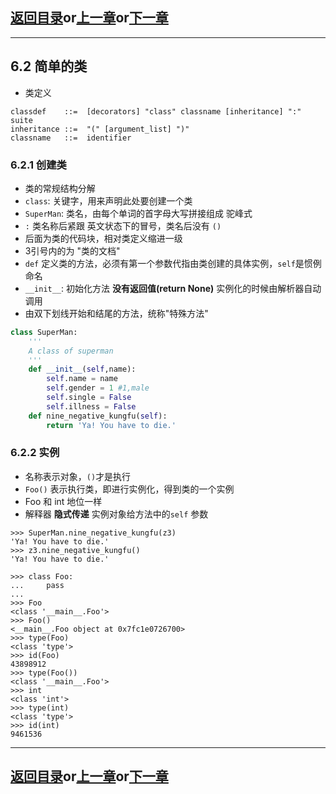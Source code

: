 ## [返回目录][catalogue]or[上一章][pre_chap]or[下一章][next_chap]
-----------------------------------------------------------------------------------


## 6.2 简单的类

+ 类定义
```pybnf
classdef    ::=  [decorators] "class" classname [inheritance] ":" suite
inheritance ::=  "(" [argument_list] ")"
classname   ::=  identifier
```

### 6.2.1 创建类


+ 类的常规结构分解
+ `class`: 关键字，用来声明此处要创建一个类
+ `SuperMan`: 类名，由每个单词的首字母大写拼接组成 驼峰式
+ `:` 类名称后紧跟 英文状态下的冒号，类名后没有 `()` 
+ 后面为类的代码块，相对类定义缩进一级
+ 3引号内的为 "类的文档"
+ `def` 定义类的方法，必须有第一个参数代指由类创建的具体实例，`self`是惯例命名
+ `__init__`: 初始化方法 **没有返回值(return None)** 实例化的时候由解析器自动调用
+ 由双下划线开始和结尾的方法，统称"特殊方法"

```python
class SuperMan:
    '''
    A class of superman
    '''
    def __init__(self,name):
        self.name = name
        self.gender = 1 #1,male
        self.single = False
        self.illness = False
    def nine_negative_kungfu(self):
        return 'Ya! You have to die.'
```



### 6.2.2 实例

+ 名称表示对象，`()`才是执行
+ `Foo()` 表示执行类，即进行实例化，得到类的一个实例
+ Foo 和 int 地位一样
+ 解释器  **隐式传递** 实例对象给方法中的`self` 参数

```
>>> SuperMan.nine_negative_kungfu(z3)
'Ya! You have to die.'
>>> z3.nine_negative_kungfu()
'Ya! You have to die.'
```



```doctest
>>> class Foo:
...     pass
... 
>>> Foo
<class '__main__.Foo'>
>>> Foo()
<__main__.Foo object at 0x7fc1e0726700>
>>> type(Foo)
<class 'type'>
>>> id(Foo)
43898912
>>> type(Foo())
<class '__main__.Foo'>
>>> int
<class 'int'>
>>> type(int)
<class 'type'>
>>> id(int)
9461536
```















-----------------------------------------------------------------------------------
## [返回目录][catalogue]or[上一章][pre_chap]or[下一章][next_chap]
[pre_chap]: 2021-01-21-chap0.md
[next_chap]: 2021-01-21-chap2.md
[catalogue]: 2021-01-21-catalogue.md
